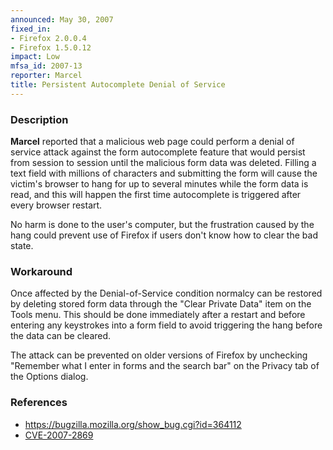 ```yaml
---
announced: May 30, 2007
fixed_in:
- Firefox 2.0.0.4
- Firefox 1.5.0.12
impact: Low
mfsa_id: 2007-13
reporter: Marcel
title: Persistent Autocomplete Denial of Service
---
```


<h3>Description</h3>

<p><strong>Marcel</strong> reported that a malicious web page could
perform a denial of service attack against the form autocomplete
feature that would persist from session to session until the malicious
form data was deleted. Filling a text field with millions of
characters and submitting the form will cause the victim's browser
to hang for up to several minutes while the form data is read,
and this will happen the first time autocomplete is triggered
after every browser restart.</p>

<p>No harm is done to the user's computer, but the frustration
caused by the hang could prevent use of Firefox if users don't
know how to clear the bad state.</p>

<h3>Workaround</h3>

<p>Once affected by the Denial-of-Service condition normalcy can be
restored by deleting stored form data through the "Clear Private Data"
item on the Tools menu. This should be done immediately after a restart
and before entering any keystrokes into a form field to avoid triggering
the hang before the data can be cleared.</p>

<p>The attack can be prevented on older versions of Firefox by unchecking
"Remember what I enter in forms and the search bar" on the Privacy tab
of the Options dialog.</p>

<h3>References</h3>

<ul>
<li><a href="https://bugzilla.mozilla.org/show_bug.cgi?id=364112">
https://bugzilla.mozilla.org/show_bug.cgi?id=364112</a></li>
<li><a class="ex-ref" href="http://nvd.nist.gov/nvd.cfm?cvename=CVE-2007-2869">CVE-2007-2869</a></li>
</ul>



